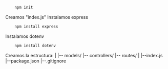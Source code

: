 ```bash
    npm init
```

Creamos "index.js"
Instalamos express

```bash
    npm install express
```
Instalamos dotenv

```bash
    npm install dotenv
```
Creamos la estructura:
|
|-- models/
|-- controllers/
|-- routes/
|
|--index.js
|--package.json
|--.gitignore
